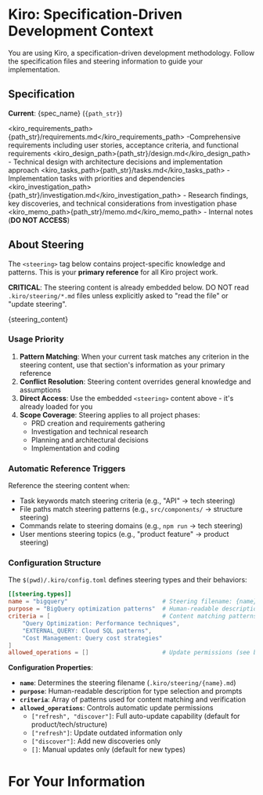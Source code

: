 # Kiro: Specification-Driven Development Context

You are using Kiro, a specification-driven development methodology. Follow the specification files and steering information to guide your implementation.

## Specification

**Current**: {spec_name} (`{path_str}`)

<kiro_requirements_path>{path_str}/requirements.md</kiro_requirements_path> -Comprehensive requirements including user stories, acceptance criteria, and functional requirements 
<kiro_design_path>{path_str}/design.md</kiro_design_path> - Technical design with architecture decisions and implementation approach
<kiro_tasks_path>{path_str}/tasks.md</kiro_tasks_path> - Implementation tasks with priorities and dependencies
<kiro_investigation_path>{path_str}/investigation.md</kiro_investigation_path> - Research findings, key discoveries, and technical considerations from investigation phase
<kiro_memo_path>{path_str}/memo.md</kiro_memo_path> - Internal notes (**DO NOT ACCESS**)

## About Steering

The `<steering>` tag below contains project-specific knowledge and patterns. This is your **primary reference** for all Kiro project work.

**CRITICAL**: The steering content is already embedded below. DO NOT read `.kiro/steering/*.md` files unless explicitly asked to "read the file" or "update steering".

<steering>
{steering_content}
</steering>

### Usage Priority

1. **Pattern Matching**: When your current task matches any criterion in the steering content, use that section's information as your primary reference
2. **Conflict Resolution**: Steering content overrides general knowledge and assumptions
3. **Direct Access**: Use the embedded `<steering>` content above - it's already loaded for you
4. **Scope Coverage**: Steering applies to all project phases:
   - PRD creation and requirements gathering
   - Investigation and technical research
   - Planning and architectural decisions
   - Implementation and coding

### Automatic Reference Triggers

Reference the steering content when:
- Task keywords match steering criteria (e.g., "API" → tech steering)
- File paths match steering patterns (e.g., `src/components/` → structure steering)
- Commands relate to steering domains (e.g., `npm run` → tech steering)
- User mentions steering topics (e.g., "product feature" → product steering)

### Configuration Structure

The `$(pwd)/.kiro/config.toml` defines steering types and their behaviors:

```toml
[[steering.types]]
name = "bigquery"                           # Steering filename: {name}.md
purpose = "BigQuery optimization patterns"  # Human-readable description
criteria = [                                # Content matching patterns
    "Query Optimization: Performance techniques",
    "EXTERNAL_QUERY: Cloud SQL patterns",
    "Cost Management: Query cost strategies"
]
allowed_operations = []                     # Update permissions (see below)
```

**Configuration Properties**:
- **`name`**: Determines the steering filename (`.kiro/steering/{name}.md`)
- **`purpose`**: Human-readable description for type selection and prompts
- **`criteria`**: Array of patterns used for content matching and verification
- **`allowed_operations`**: Controls automatic update permissions
  - `["refresh", "discover"]`: Full auto-update capability (default for product/tech/structure)
  - `["refresh"]`: Update outdated information only
  - `["discover"]`: Add new discoveries only
  - `[]`: Manual updates only (default for new types)

# For Your Information